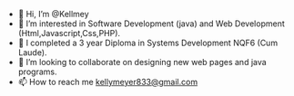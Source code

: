 - 👋 Hi, I’m @Kellmey
- 👀 I’m interested in Software Development (java) and Web Development (Html,Javascript,Css,PHP).
- 🌱 I  completed a 3 year Diploma in Systems Development NQF6 (Cum Laude).
- 💞️ I’m looking to collaborate on designing new web pages and java programs.
- 📫 How to reach me kellymeyer833@gmail.com

<!---
Kellmey/Kellmey is a ✨ special ✨ repository because its `README.md` (this file) appears on your GitHub profile.
You can click the Preview link to take a look at your changes.
--->
